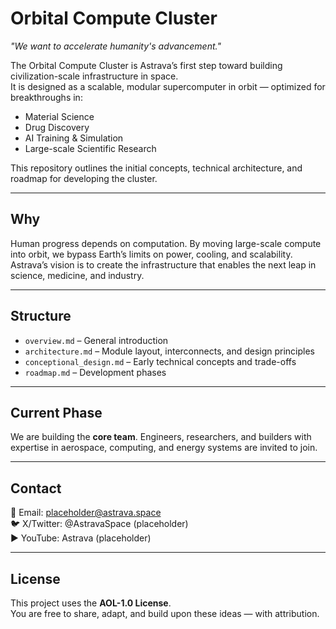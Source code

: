 # Orbital Compute Cluster
*"We want to accelerate humanity's advancement."*

The Orbital Compute Cluster is Astrava’s first step toward building civilization-scale infrastructure in space.  
It is designed as a scalable, modular supercomputer in orbit — optimized for breakthroughs in:

- Material Science  
- Drug Discovery  
- AI Training & Simulation  
- Large-scale Scientific Research  

This repository outlines the initial concepts, technical architecture, and roadmap for developing the cluster.

---

## Why
Human progress depends on computation. By moving large-scale compute into orbit, we bypass Earth’s limits on power, cooling, and scalability.  
Astrava’s vision is to create the infrastructure that enables the next leap in science, medicine, and industry.

---

## Structure
- `overview.md` – General introduction  
- `architecture.md` – Module layout, interconnects, and design principles  
- `conceptional_design.md` – Early technical concepts and trade-offs  
- `roadmap.md` – Development phases  

---

## Current Phase
We are building the **core team**. Engineers, researchers, and builders with expertise in aerospace, computing, and energy systems are invited to join.  

---

## Contact
📧 Email: placeholder@astrava.space  
🐦 X/Twitter: @AstravaSpace (placeholder)  
▶️ YouTube: Astrava (placeholder)  

---

## License
This project uses the **AOL-1.0 License**.  
You are free to share, adapt, and build upon these ideas — with attribution.

